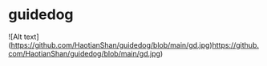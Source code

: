 # guidedog
![Alt text]
(https://github.com/HaotianShan/guidedog/blob/main/gd.jpg)https://github.com/HaotianShan/guidedog/blob/main/gd.jpg)
